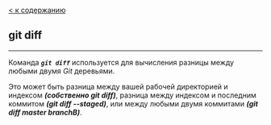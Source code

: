 [< к содержанию](./readme.md)

## git diff
---
Команда ***`git diff`*** используется для вычисления разницы между любыми двумя *Git* деревьями. 

Это может быть разница между вашей рабочей директорией и индексом ***(собственно git diff)***, разница между индексом и последним коммитом ***(git diff --staged)***, или между любыми двумя коммитами ***(git diff master branchB)***.
